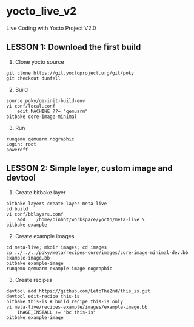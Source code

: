 # yocto_live_v2
Live Coding with Yocto Project V2.0

## LESSON 1: Download the first build
1. Clone yocto source
```
git clone https://git.yoctoproject.org/git/poky
git checkout dunfell
```
2. Build
```
source poky/oe-init-build-env
vi conf/local.conf
	edit MACHINE ??= "qemuarm"
bitbake core-image-minimal
```
3. Run
```
runqemu qemuarm nographic
Login: root
poweroff
```

## LESSON 2: Simple layer, custom image and devtool
1. Create bitbake layer
```
bitbake-layers create-layer meta-live
cd build
vi conf/bblayers.conf
	add    /home/binhht/workspace/yocto/meta-live \
bitbake example
```
2. Create example images
```
cd meta-live; mkdir images; cd images
cp ../../../poky/meta/recipes-core/images/core-image-minimal-dev.bb example-image.bb
bitbake example-image
runqemu qemuarm example-image nographic
```
3. Create recipes
```
devtool add https://github.com/LetoThe2nd/this_is.git
devtool edit-recipe this-is
bitbake this-is # build recipe this-is only
vi meta-live/recipes-example/images/example-image.bb
	IMAGE_INSTALL += "bc this-is"
bitbake example-image
```

